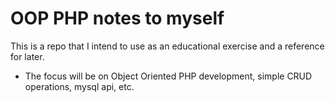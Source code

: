 # OOP PHP notes to myself

This is a repo that I intend to use as an educational exercise and a reference for later.
- The focus will be on Object Oriented PHP development, simple CRUD operations, mysql api, etc.

